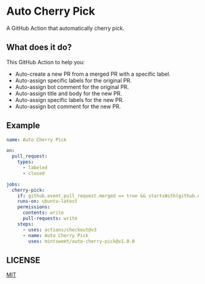 # Auto Cherry Pick

A GitHub Action that automatically cherry pick.

## What does it do?

This GitHub Action to help you:

- Auto-create a new PR from a merged PR with a specific label.
- Auto-assign specific labels for the original PR.
- Auto-assign bot comment for the original PR.
- Auto-assign title and body for the new PR.
- Auto-assign specific labels for the new PR.
- Auto-assign bot comment for the new PR.

## Example

```yml
name: Auto Cherry Pick

on:
  pull_request:
    types:
      - labeled
      - closed

jobs:
  cherry-pick:
    if: github.event.pull_request.merged == true && startsWith(github.event.label.name, 'needs-cherry-pick-')
    runs-on: ubuntu-latest
    permissions:
      contents: write
      pull-requests: write
    steps:
      - uses: actions/checkout@v3
      - name: Auto Cherry Pick
        uses: mintsweet/auto-cherry-pick@v1.0.0
```

## LICENSE

[MIT](./LICENSE)
